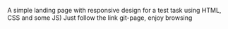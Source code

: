 A simple landing page with responsive design for a test task using HTML, CSS and some JS) Just follow the link git-page, enjoy browsing
